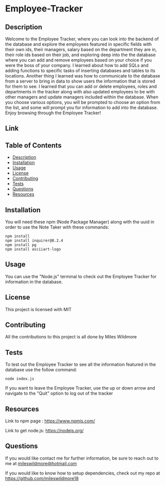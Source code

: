 # Employee-Tracker

## Description
Welcome to the Employee Tracker, where you can look into the backend of the database and explore the employees featured in specific fields with their own ids, their managers, salary based on the department they are in, their role ids based on their job, and exploring deep into the the database where you can add and remove employees based on your choice if you were the boss of your company. I learned about how to add SQLs and adding functions to specific tasks of inserting databases and tables to its locations. Another thing I learned was how to communicate to the database from a server to bring in data to show users the information that is stored for them to see. I learned that you can add or delete employees, roles and departments in the tracker along with also updated employees to be with other managers and update managers included within the database. When you choose various options, you will be prompted to choose an option from the list, and some will prompt you for information to add into the database. Enjoy browsing through the Employee Tracker!

## Link


## Table of Contents
 * [Description](#description)
 * [Installation](#installation)
 * [Usage](#usage)
 * [License](#license)
 * [Contributing](#contributing)
 * [Tests](#tests)
 * [Questions](#questions)
 * [Resources](#resources)

## Installation
You will need these npm (Node Package Manager) along with the uuid in order to use the Note Taker with these commands:
```
npm install
npm install inquirer@8.2.4
npm install pg
npm install asciiart-logo
```
## Usage
You can use the "Node.js" terminal to check out the Employee Tracker for information in the database.

## License
This project is licensed with MIT

## Contributing
All the contributions to this project is all done by Miles Wildmore


## Tests
To test out the Employee Tracker to see all the information featured in the database use the follow command:
```
node index.js

```

If you want to leave the Employee Tracker, use the up or down arrow and navigate to the "Quit" option to log out of the tracker

## Resources

Link to npm page : https://www.npmjs.com/

Link to get node.js: https://nodejs.org/

## Questions
If you would like contact me for further information, be sure to reach out to me at mileswildmore@hotmail.com

If you would like to know how to setup dependencies, check out my repo at https://github.com/mileswildmore18
